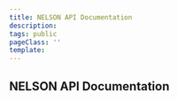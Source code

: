 ```yaml
---
title: NELSON API Documentation
description:
tags: public
pageClass: ''
template:
---
```


## NELSON API Documentation
